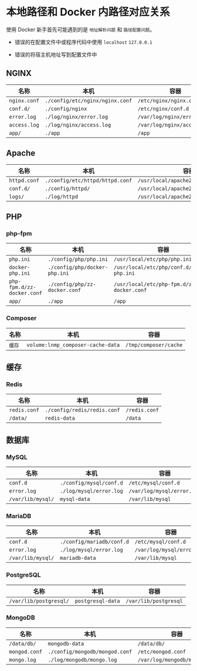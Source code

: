 # 本地路径和 Docker 内路径对应关系

使用 Docker 新手首先可能遇到的是 `地址解析问题` 和 `路径配置问题`。

* 错误的在配置文件中或程序代码中使用 `localhost` `127.0.0.1`

* 错误的将宿主机地址写到配置文件中

## NGINX

| 名称           | 本机                              | 容器                          |
| ------------ | ------------------------------- | --------------------------- |
| `nginx.conf` | `./config/etc/nginx/nginx.conf` | `/etc/nginx/nginx.conf`     |
| `conf.d/`    | `./config/nginx`                | `/etc/nginx/conf.d`         |
| `error.log`  | `./log/nginx/error.log`         | `/var/log/nginx/error.log`  |
| `access.log` | `./log/nginx/access.log`        | `/var/log/nginx/access.log` |
| `app/`       | `./app`                         | `/app`                      |

## Apache

| 名称           | 本机                              | 容器                                   |
| ------------ | ------------------------------- | ------------------------------------ |
| `httpd.conf` | `./config/etc/httpd/httpd.conf` | `/usr/local/apache2/conf/httpd.conf` |
| `conf.d/`    | `./config/httpd/`               | `/usr/local/apache2/conf.d`          |
| `logs/`      | `./log/httpd`                   | `/usr/local/apache2/logs`            |

## PHP

### php-fpm

| 名称                         | 本机                            | 容器                                         |
| -------------------------- | ----------------------------- | ------------------------------------------ |
| `php.ini`                  | `./config/php/php.ini`        | `/usr/local/etc/php/php.ini`               |
| `docker-php.ini`           | `./config/php/docker-php.ini` | `/usr/local/etc/php/conf.d/docker-php.ini` |
| `php-fpm.d/zz-docker.conf` | `./config/php/zz-docker.conf` | `/usr/local/etc/php-fpm.d/zz-docker.conf`  |
| `app/`                     | `./app`                       | `/app`                                     |

### Composer

| 名称   | 本机                                | 容器                    |
| ---- | --------------------------------- | --------------------- |
| `缓存` | `volume:lnmp_composer-cache-data` | `/tmp/composer/cache` |

## 缓存

### Redis

| 名称           | 本机                          | 容器            |
| ------------ | --------------------------- | ------------- |
| `redis.conf` | `./config/redis/redis.conf` | `/redis.conf` |
| `/data/`     | `redis-data`                | `/data`       |

## 数据库

### MySQL

| 名称                | 本机                      | 容器                         |
| ----------------- | ----------------------- | -------------------------- |
| `conf.d`          | `./config/mysql/conf.d` | `/etc/mysql/conf.d`        |
| `error.log`       | `./log/mysql/error.log` | `/var/log/mysql/error.log` |
| `/var/lib/mysql/` | `mysql-data`            | `/var/lib/mysql`           |

### MariaDB

| 名称                | 本机                        | 容器                         |
| ----------------- | ------------------------- | -------------------------- |
| `conf.d`          | `./config/mariadb/conf.d` | `/etc/mysql/conf.d`        |
| `error.log`       | `./log/mysql/error.log`   | `/var/log/mysql/error.log` |
| `/var/lib/mysql/` | `mariadb-data`            | `/var/lib/mysql`           |

### PostgreSQL

| 名称                     | 本机                | 容器                    |
| ---------------------- | ----------------- | --------------------- |
| `/var/lib/postgresql/` | `postgresql-data` | `/var/lib/postgresql` |

### MongoDB

| 名称            | 本机                             | 容器                           |
| ------------- | ------------------------------ | ---------------------------- |
| `/data/db/`   | `mongodb-data`                 | `/data/db/`                  |
| `mongod.conf` | `./config/mongodb/mongod.conf` | `/etc/mongod.conf`           |
| `mongo.log`   | `./log/mongodb/mongo.log`      | `/var/log/mongodb/mongo.log` |
